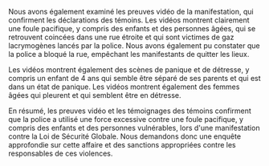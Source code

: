 Nous avons également examiné les preuves vidéo de la manifestation, qui confirment les déclarations des témoins. Les vidéos montrent clairement une foule pacifique, y compris des enfants et des personnes âgées, qui se retrouvent coincées dans une rue étroite et qui sont victimes de gaz lacrymogènes lancés par la police. Nous avons également pu constater que la police a bloqué la rue, empêchant les manifestants de quitter les lieux.

Les vidéos montrent également des scènes de panique et de détresse, y compris un enfant de 4 ans qui semble être séparé de ses parents et qui est dans un état de panique. Les vidéos montrent également des femmes âgées qui pleurent et qui semblent être en détresse.

En résumé, les preuves vidéo et les témoignages des témoins confirment que la police a utilisé une force excessive contre une foule pacifique, y compris des enfants et des personnes vulnérables, lors d'une manifestation contre la Loi de Sécurité Globale. Nous demandons donc une enquête approfondie sur cette affaire et des sanctions appropriées contre les responsables de ces violences.